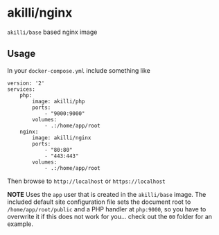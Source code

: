 # akilli/nginx

`akilli/base` based nginx image

## Usage

In your `docker-compose.yml` include something like

    version: '2'
    services:
        php:
            image: akilli/php
            ports:
                - "9000:9000"
            volumes:
                - .:/home/app/root
        nginx:
            image: akilli/nginx
            ports:
                - "80:80"
                - "443:443"
            volumes:
                - .:/home/app/root

Then browse to `http://localhost` or `https://localhost`

**NOTE**
Uses the `app` user that is created in the `akilli/base` image. The included default site 
configuration file sets the document root to `/home/app/root/public` and a PHP handler at `php:9000`, so you have to 
overwrite it if this does not work for you... check out the `00` folder for an example. 
